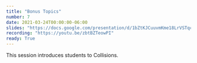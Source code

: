 ```yaml
---
title: "Bonus Topics"
number: 7
date: 2021-03-24T00:00:00-06:00
slides: "https://docs.google.com/presentation/d/1bZtKJCuuvmKme18LrVSTqcRB9oAn8gNbmc_PT4DxJGI/edit?usp=sharing"
recording: "https://youtu.be/zbtBZTeowPI"
ready: True
---
```


This session introduces students to Collisions. 